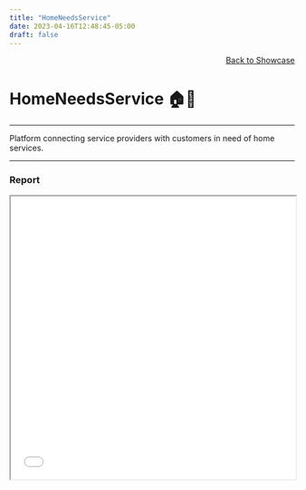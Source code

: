 ```yaml
---
title: "HomeNeedsService"
date: 2023-04-16T12:48:45-05:00
draft: false
---
```

<a href = "/projects/showcase"><div style="text-align: right">Back to Showcase </div></a>
# HomeNeedsService 🏠📱

***
Platform connecting service providers with customers in need of home services.
***
### Report
<iframe src="../../../misc/hns-report.pdf" width="100%" height="500px"></iframe>
